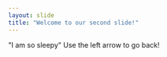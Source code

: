 ```yaml
---
layout: slide
title: "Welcome to our second slide!"
---
```

"I am so sleepy"
Use the left arrow to go back!
